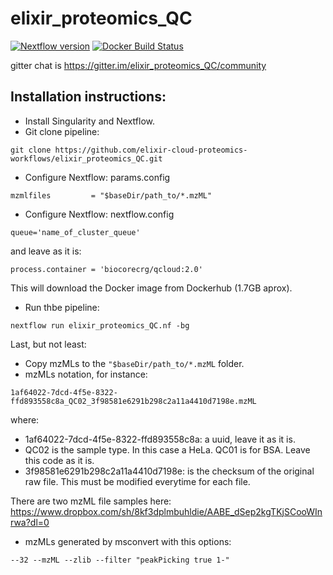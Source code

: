 # elixir_proteomics_QC
[![Nextflow version](https://img.shields.io/badge/nextflow-%E2%89%A50.31.0-brightgreen.svg)](https://www.nextflow.io/)
[![Docker Build Status](https://img.shields.io/docker/automated/biocorecrg/qcloud.svg)](https://cloud.docker.com/u/biocorecrg/repository/docker/biocorecrg/qcloud/builds)

gitter chat is https://gitter.im/elixir_proteomics_QC/community

## Installation instructions: 

* Install Singularity and Nextflow.
* Git clone pipeline: 

```
git clone https://github.com/elixir-cloud-proteomics-workflows/elixir_proteomics_QC.git
```

* Configure Nextflow: params.config 

```
mzmlfiles         = "$baseDir/path_to/*.mzML"
```

* Configure Nextflow: nextflow.config 

```
queue='name_of_cluster_queue'
```
and leave as it is: 

```
process.container = 'biocorecrg/qcloud:2.0'
```

This will download the Docker image from Dockerhub (1.7GB aprox). 

* Run thbe pipeline: 

```
nextflow run elixir_proteomics_QC.nf -bg
```
Last, but not least: 

* Copy mzMLs to the `"$baseDir/path_to/*.mzML` folder. 
* mzMLs notation, for instance: 
```
1af64022-7dcd-4f5e-8322-ffd893558c8a_QC02_3f98581e6291b298c2a11a4410d7198e.mzML 
```
where: 
* 1af64022-7dcd-4f5e-8322-ffd893558c8a: a uuid, leave it as it is. 
* QC02 is the sample type. In this case a HeLa. QC01 is for BSA. Leave this code as it is.
* 3f98581e6291b298c2a11a4410d7198e: is the checksum of the original raw file. This must be modified everytime for each file.

There are two mzML file samples here: https://www.dropbox.com/sh/8kf3dplmbuhldie/AABE_dSep2kgTKjSCooWInrwa?dl=0

* mzMLs generated by msconvert with this options: 
```
--32 --mzML --zlib --filter "peakPicking true 1-"
```
